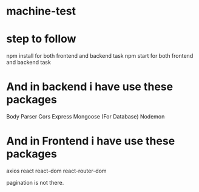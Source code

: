 # machine-test

# step to follow

npm install for both frontend and backend task
npm start for both frontend and backend task

# And in backend i have use these packages

Body Parser
Cors
Express
Mongoose (For Database)
Nodemon

# And in Frontend i have use these packages

axios
react
react-dom
react-router-dom

pagination is not there.
